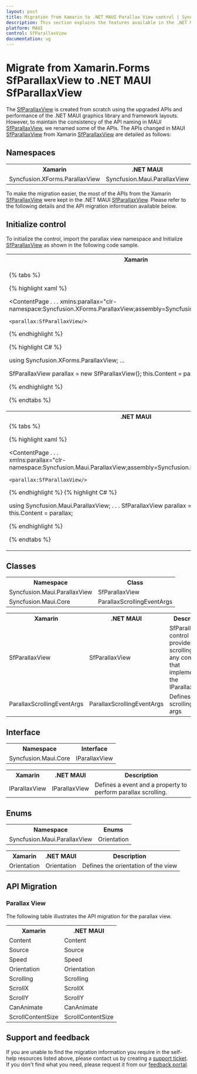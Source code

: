 ```yaml
---
layout: post
title: Migration from Xamarin to .NET MAUI Parallax View control | Syncfusion
description: This section explains the features available in the .NET MAUI Parallax View control over Xamarin Parallax View.
platform: MAUI
control: SfParallaxView
documentation: ug
---
```


# Migrate from Xamarin.Forms SfParallaxView to .NET MAUI SfParallaxView

The [SfParallaxView]() is created from scratch using the upgraded APIs and performance of the .NET MAUI graphics library and framework layouts. However, to maintain the consistency of the API naming in MAUI [SfParallaxView](), we renamed some of the APIs. The APIs changed in MAUI [SfParallaxView]() from Xamarin [SfParallaxView]() are detailed as follows:

## Namespaces

<table>
<tr>
<th>Xamarin</th>
<th>.NET MAUI</th>
</tr>
<tr>
<td>
Syncfusion.XForms.ParallaxView
</td>
<td>
<div> Syncfusion.Maui.ParallaxView </div>
</td>
</tr>
</table>

To make the migration easier, the most of the APIs from the Xamarin [SfParallaxView](https://help.syncfusion.com/cr/xamarin/Syncfusion.XForms.ParallaxView.SfParallaxView.html) were kept in the .NET MAUI [SfParallaxView](). Please refer to the following details and the API migration information available below.

## Initialize control

To initialize the control, import the parallax view namespace and Initialize [SfParallaxView]() as shown in the following code sample. 

<table>
<tr>
<th>Xamarin</th>
</tr>
<tr>
<td>

{% tabs %} 

{% highlight xaml %}

<ContentPage
    . . .
    xmlns:parallax="clr-namespace:Syncfusion.XForms.ParallaxView;assembly=Syncfusion.XForms.ParallaxView">

    <parallax:SfParallaxView/>

</ContentPage>

{% endhighlight %}

{% highlight C# %}

using Syncfusion.XForms.ParallaxView;
...

SfParallaxView parallax = new SfParallaxView();
this.Content = parallax;

{% endhighlight %}

{% endtabs %}
</td>
</tr>
<tr>
<th>.NET MAUI</th>
</tr>
<tr>
<td>
{% tabs %} 

{% highlight xaml %}

<ContentPage
    . . .    
    xmlns:parallax="clr-namespace:Syncfusion.Maui.ParallaxView;assembly=Syncfusion.Maui.ParallaxView">

    <parallax:SfParallaxView/>

</ContentPage>
 
{% endhighlight %}
{% highlight C# %}

using Syncfusion.Maui.ParallaxView;
. . .
SfParallaxView parallax = new SfParallaxView();
this.Content = parallax;

{% endhighlight %}

{% endtabs %}
</td>
</tr>
</table>

## Classes

<table>
<tr>
<th>Namespace</th>
<th>Class</th>
</tr>
<tr>
<td>Syncfusion.Maui.ParallaxView</td>
<td>SfParallaxView</td>
</tr>
<tr>
<td>Syncfusion.Maui.Core</td>
<td>ParallaxScrollingEventArgs</td>
</tr>
</table>

<table>
<tr>
<th>Xamarin</th>
<th>.NET MAUI</th>
<th>Description</th>
</tr>
<tr>
<td>SfParallaxView</td>
<td>SfParallaxView</td>
<td>SfParallaxView control provides scrolling for any control that implements the IParallaxView.</td>
</tr>
<tr>
<td>ParallaxScrollingEventArgs</td>
<td>ParallaxScrollingEventArgs</td>
<td>Defines the scrolling Event args</td>
</tr>
</table>

## Interface

<table>
<tr>
<th>Namespace</th>
<th>Interface</th>
</tr>
<tr>
<td>Syncfusion.Maui.Core</td>
<td>IParallaxView</td>
</tr>
</table>

<table>
<tr>
<th>Xamarin</th>
<th>.NET MAUI</th>
<th>Description</th>
</tr>
<tr>
<td>IParallaxView</td>
<td>IParallaxView</td>
<td>Defines a event and a property to perform parallax scrolling.</td>
</tr>
</table>

## Enums

<table>
<tr>
<th>Namespace</th>
<th>Enums</th>
</tr>
<tr>
<td>Syncfusion.Maui.ParallaxView</td>
<td>Orientation</td>
</tr>
</table>

<table>
<tr>
<th>Xamarin</th>
<th>.NET MAUI</th>
<th>Description</th>
</tr>
<tr>
<td>Orientation</td>
<td>Orientation</td>
<td>Defines the orientation of the view</td>
</tr>
</table>

## API Migration

### Parallax View

The following table illustrates the API migration for the parallax view.

<table>
<tr>
<th>Xamarin</th>
<th>.NET MAUI</th>
</tr>
<tr>
<td>Content</td>
<td>Content</td>
</tr>
<tr>
<td>Source</td>
<td>Source</td>
</tr>
<tr>
<td>Speed</td>
<td>Speed</td>
</tr>
<tr>
<td>Orientation</td>
<td>Orientation</td>
</tr>
<tr>
<td>Scrolling</td>
<td>Scrolling</td>
</tr>
<tr>
<td>ScrollX</td>
<td>ScrollX</td>
</tr>
<tr>
<td>ScrollY</td>
<td>ScrollY</td>
</tr>
<tr>
<td>CanAnimate</td>
<td>CanAnimate</td>
</tr>
<tr>
<td>ScrollContentSize</td>
<td>ScrollContentSize</td>
</tr>
</table>

## Support and feedback

If you are unable to find the migration information you require in the self-help resources listed above, please contact us by creating a [support ticket](https://internalsupport.bolddesk.com/agent/tickets/create). If you don't find what you need, please request it from our [feedback portal](https://www.syncfusion.com/feedback/maui). 
